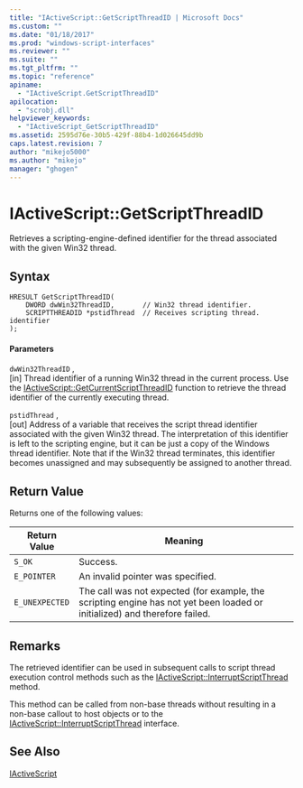 ```yaml
---
title: "IActiveScript::GetScriptThreadID | Microsoft Docs"
ms.custom: ""
ms.date: "01/18/2017"
ms.prod: "windows-script-interfaces"
ms.reviewer: ""
ms.suite: ""
ms.tgt_pltfrm: ""
ms.topic: "reference"
apiname: 
  - "IActiveScript.GetScriptThreadID"
apilocation: 
  - "scrobj.dll"
helpviewer_keywords: 
  - "IActiveScript_GetScriptThreadID"
ms.assetid: 2595d76e-30b5-429f-88b4-1d026645dd9b
caps.latest.revision: 7
author: "mikejo5000"
ms.author: "mikejo"
manager: "ghogen"
---
```

# IActiveScript::GetScriptThreadID
Retrieves a scripting-engine-defined identifier for the thread associated with the given Win32 thread.  
  
## Syntax  
  
```  
HRESULT GetScriptThreadID(  
    DWORD dwWin32ThreadID,       // Win32 thread identifier.  
    SCRIPTTHREADID *pstidThread  // Receives scripting thread. identifier  
);  
```  
  
#### Parameters  
 `dwWin32ThreadID` ,  
 [in] Thread identifier of a running Win32 thread in the current process. Use the [IActiveScript::GetCurrentScriptThreadID](../../winscript/reference/iactivescript-getcurrentscriptthreadid.md) function to retrieve the thread identifier of the currently executing thread.  
  
 `pstidThread` ,  
 [out] Address of a variable that receives the script thread identifier associated with the given Win32 thread. The interpretation of this identifier is left to the scripting engine, but it can be just a copy of the Windows thread identifier. Note that if the Win32 thread terminates, this identifier becomes unassigned and may subsequently be assigned to another thread.  
  
## Return Value  
 Returns one of the following values:  
  
|Return Value|Meaning|  
|------------------|-------------|  
|`S_OK`|Success.|  
|`E_POINTER`|An invalid pointer was specified.|  
|`E_UNEXPECTED`|The call was not expected (for example, the scripting engine has not yet been loaded or initialized) and therefore failed.|  
  
## Remarks  
 The retrieved identifier can be used in subsequent calls to script thread execution control methods such as the [IActiveScript::InterruptScriptThread](../../winscript/reference/iactivescript-interruptscriptthread.md) method.  
  
 This method can be called from non-base threads without resulting in a non-base callout to host objects or to the [IActiveScript::InterruptScriptThread](../../winscript/reference/iactivescript-interruptscriptthread.md) interface.  
  
## See Also  
 [IActiveScript](../../winscript/reference/iactivescript.md)